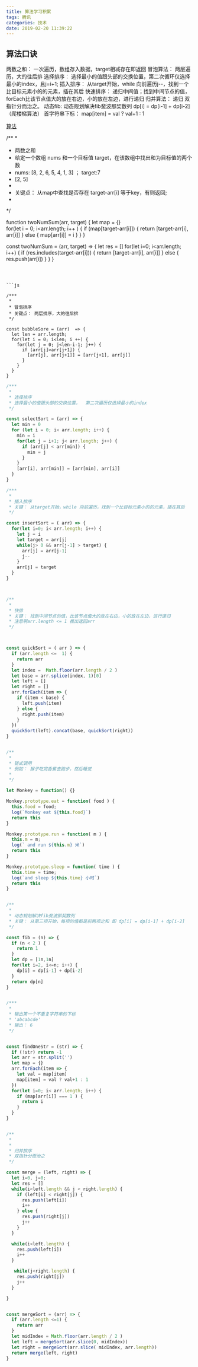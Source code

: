 ```yaml
---
title: 算法学习积累
tags: 腾讯
categories: 技术
date: 2019-02-20 11:39:22
---
```



## 算法口诀

两数之和： 一次遍历，数组存入数据，target相减存在即返回
冒泡算法： 两层遍历，大的往后排
选择排序： 选择最小的值跟头部的交换位置，第二次循环仅选择最小的index，且j=i+1;
插入排序： 从target开始，while 向前遍历j--，找到一个比目标元素小的的元素，插在其后
快速排序： 递归中间值；找到中间节点的值，forEach比该节点值大的放在右边，小的放在左边，进行递归
归并算法： 递归 双指针分而治之。
动态fib: 动态规划解决fib斐波那契数列 dp[i] = dp[i-1] + dp[i-2]  （爬楼梯算法）
首字符串下标： map[item] = val ? val+1 : 1 

[算法]()

/**
 *
 * 两数之和
 * 给定一个数组 nums 和一个目标值 target，在该数组中找出和为目标值的两个数
 * nums: [8, 2, 6, 5, 4, 1, 3] ； target:7
 * [2, 5]
 * 
 * 关键点： 从map中查找是否存在 target-arr[i] 等于key，有则返回;
 * 
 */

function twoNumSum(arr, target) {
  let map = {}  
  for(let i = 0; i<arr.length; i++ ) {
    if (map[target-arr[i]]) {
      return [target-arr[i], arr[i]]
    } else {
      map[arr[i]] = i
    }
  }
}


const twoNumSum = (arr, target) => {
  let res = []
  for(let i=0; i<arr.length; i++) {
    if (res.includes(target-arr[i])) {
      return [target-arr[i], arr[i]]
    } else {
      res.push(arr[i])
    }
  }
}

```



```js

/***
 * 
 * 冒泡排序
 * 关键点： 两层排序，大的往后排
 */

const bubbleSore = (arr)  => {
  let len = arr.length;
  for(let i = 0; i<len; i ++) {
    for(let j = 0; j<len-i-1; j++) {
      if (arr[j]>arr[j+1]) {
        [arr[j], arr[j+1]] = [arr[j+1], arr[j]]
      }
    }
  }
}
```




```js
/***
 * 
 * 选择排序
 * 选择最小的值跟头部的交换位置，  第二次遍历仅选择最小的index
 */

const selectSort = (arr) => {
  let min = 0
  for (let i = 0; i< arr.length; i++) {
    min = i
    for(let j = i+1; j< arr.length; j++) {
      if (arr[j] < arr[min]) {
        min = j
      }
    }
    [arr[i], arr[min]] = [arr[min], arr[i]]
  }
}

```


```js
/***
 * 
 * 插入排序
 * 关键： 从target开始，while 向前遍历，找到一个比目标元素小的的元素，插在其后
 */

const insertSort = ( arr) => {
  for(let i=0; i< arr.length; i++) {
    let j = i
    let target = arr[j]
    while(j> 0 && arr[j-1] > target) {
      arr[j] = arr[j-1]
      j--
    }
    arr[j] = target
  }
}

```



```js


/**
 * 
 * 快排 
 * 关键： 找到中间节点的值，比该节点值大的放在右边，小的放在左边，进行递归
 * 注意啊arr.length <= 1 推出返回arr
 */



const quickSort = ( arr ) => {
  if (arr.length <=  1) {
    return arr 
  }
  let index =  Math.floor(arr.length / 2 )
  let base = arr.splice(index, 1)[0]
  let left = []
  let right = []
  arr.forEach(item => {
    if (item < base) {
      left.push(item)
    } else {
      right.push(item)
    }
  })
  quickSort(left).concat(base, quickSort(right))
}
```



```js

/**
 * 
 * 链式调用
 * 例如： 猴子吃完香蕉去跑步，然后睡觉
 * 
 */

let Monkey = function() {}

Monkey.prototype.eat = function( food ) {
  this.food = food;
  log(`Monkey eat ${this.food}`)
  return this 
}

Monkey.prototype.run = function( m ) {
  this.m = m;
  log(` and run ${this.m} 米`)
  return this 
}

Monkey.prototype.sleep = function( time ) {
  this.time = time;
  log(`and sleep ${this.time} 小时`)
  return this 
}


```


```js

/**
 * 
 * 动态规划解决fib斐波那契数列
 * 关键： 从第三项开始，每项的值都是前两项之和 即 dp[i] = dp[i-1] + dp[i-2]
 */

const fib = (n) => {
  if (n < 2 ) {
    return 1
  }
  let dp = [1n,1n]
  for(let i=2, i<=n; i++) {
    dp[i] = dp[i-1] + dp[i-2]
  }
  return dp[n]
}
```


```js

/***
 * 
 * 输出第一个不重复字符串的下标
 * 'abcabcde'
 * 输出： 6
 */


const findOneStr = (str) => {
  if (!str) return -1
  let arr = str.split('')
  let map = {}
  arr.forEach(item => {
    let val = map[item]
    map[item] = val ? val+1 : 1
  }) 
  for(let i=0; i< arr.length; i++) {
    if (map[arr[i]] === 1 ) {
      return i
    }
  }
}


```


```js

/**
 * 
 * 
 * 归并排序
 * 双指针分而治之
 */

const merge = (left, right) => {
  let i=0, j=0;
  let res = []
  while(i<left.length && j < right.length) {
    if (left[i] < right[j]) {
      res.push(left[i])
      i++
    } else {
      res.push(right[j])
      j++
    }
  }

  while(i<left.length) {
    res.push(left[i])
    i++
  }

   while(j<right.length) {
    res.push(right[j])
    j++
  }

}


const mergeSort = (arr) => {
  if (arr.length <=1) {
    return arr
  }
  let midIndex = Math.floor(arr.length / 2 )
  let left = mergeSort(arr.slice(0, midIndex))
  let right = mergeSort(arr.slice( midIndex, arr.length))
  return merge(left, right)
}


```